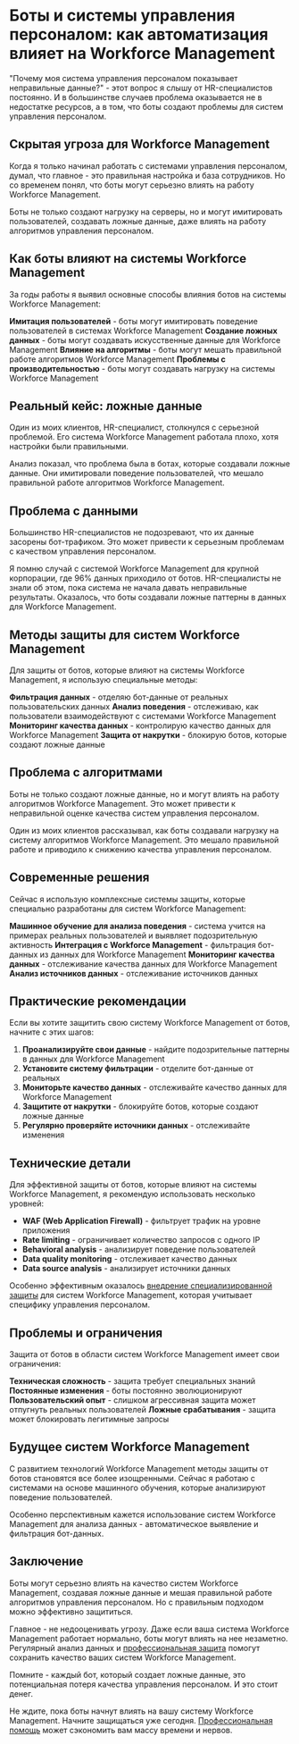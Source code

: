 ﻿# Боты и системы управления персоналом: как автоматизация влияет на Workforce Management

"Почему моя система управления персоналом показывает неправильные данные?" - этот вопрос я слышу от HR-специалистов постоянно. И в большинстве случаев проблема оказывается не в недостатке ресурсов, а в том, что боты создают проблемы для систем управления персоналом.

## Скрытая угроза для Workforce Management

Когда я только начинал работать с системами управления персоналом, думал, что главное - это правильная настройка и база сотрудников. Но со временем понял, что боты могут серьезно влиять на работу Workforce Management.

Боты не только создают нагрузку на серверы, но и могут имитировать пользователей, создавать ложные данные, даже влиять на работу алгоритмов управления персоналом.

## Как боты влияют на системы Workforce Management

За годы работы я выявил основные способы влияния ботов на системы Workforce Management:

**Имитация пользователей** - боты могут имитировать поведение пользователей в системах Workforce Management
**Создание ложных данных** - боты могут создавать искусственные данные для Workforce Management
**Влияние на алгоритмы** - боты могут мешать правильной работе алгоритмов Workforce Management
**Проблемы с производительностью** - боты могут создавать нагрузку на системы Workforce Management

## Реальный кейс: ложные данные

Один из моих клиентов, HR-специалист, столкнулся с серьезной проблемой. Его система Workforce Management работала плохо, хотя настройки были правильными.

Анализ показал, что проблема была в ботах, которые создавали ложные данные. Они имитировали поведение пользователей, что мешало правильной работе алгоритмов Workforce Management.

## Проблема с данными

Большинство HR-специалистов не подозревают, что их данные засорены бот-трафиком. Это может привести к серьезным проблемам с качеством управления персоналом.

Я помню случай с системой Workforce Management для крупной корпорации, где 96% данных приходило от ботов. HR-специалисты не знали об этом, пока система не начала давать неправильные результаты. Оказалось, что боты создавали ложные паттерны в данных для Workforce Management.

## Методы защиты для систем Workforce Management

Для защиты от ботов, которые влияют на системы Workforce Management, я использую специальные методы:

**Фильтрация данных** - отделяю бот-данные от реальных пользовательских данных
**Анализ поведения** - отслеживаю, как пользователи взаимодействуют с системами Workforce Management
**Мониторинг качества данных** - контролирую качество данных для Workforce Management
**Защита от накрутки** - блокирую ботов, которые создают ложные данные

## Проблема с алгоритмами

Боты не только создают ложные данные, но и могут влиять на работу алгоритмов Workforce Management. Это может привести к неправильной оценке качества систем управления персоналом.

Один из моих клиентов рассказывал, как боты создавали нагрузку на систему алгоритмов Workforce Management. Это мешало правильной работе и приводило к снижению качества управления персоналом.

## Современные решения

Сейчас я использую комплексные системы защиты, которые специально разработаны для систем Workforce Management:

**Машинное обучение для анализа поведения** - система учится на примерах реальных пользователей и выявляет подозрительную активность
**Интеграция с Workforce Management** - фильтрация бот-данных из данных для Workforce Management
**Мониторинг качества данных** - отслеживание качества данных для Workforce Management
**Анализ источников данных** - отслеживание источников данных

## Практические рекомендации

Если вы хотите защитить свою систему Workforce Management от ботов, начните с этих шагов:

1. **Проанализируйте свои данные** - найдите подозрительные паттерны в данных для Workforce Management
2. **Установите систему фильтрации** - отделите бот-данные от реальных
3. **Мониторьте качество данных** - отслеживайте качество данных для Workforce Management
4. **Защитите от накрутки** - блокируйте ботов, которые создают ложные данные
5. **Регулярно проверяйте источники данных** - отслеживайте изменения

## Технические детали

Для эффективной защиты от ботов, которые влияют на системы Workforce Management, я рекомендую использовать несколько уровней:

- **WAF (Web Application Firewall)** - фильтрует трафик на уровне приложения
- **Rate limiting** - ограничивает количество запросов с одного IP
- **Behavioral analysis** - анализирует поведение пользователей
- **Data quality monitoring** - отслеживает качество данных
- **Data source analysis** - анализирует источники данных

Особенно эффективным оказалось [внедрение специализированной защиты](https://progaem.com/ustanovka-antibota-usluga-po-zashhite-ot-botov-vashih-sajtov-na-razlichnyh-cms-sistemah.html) для систем Workforce Management, которая учитывает специфику управления персоналом.

## Проблемы и ограничения

Защита от ботов в области систем Workforce Management имеет свои ограничения:

**Техническая сложность** - защита требует специальных знаний
**Постоянные изменения** - боты постоянно эволюционируют
**Пользовательский опыт** - слишком агрессивная защита может отпугнуть реальных пользователей
**Ложные срабатывания** - защита может блокировать легитимные запросы

## Будущее систем Workforce Management

С развитием технологий Workforce Management методы защиты от ботов становятся все более изощренными. Сейчас я работаю с системами на основе машинного обучения, которые анализируют поведение пользователей.

Особенно перспективным кажется использование систем Workforce Management для анализа данных - автоматическое выявление и фильтрация бот-данных.

## Заключение

Боты могут серьезно влиять на качество систем Workforce Management, создавая ложные данные и мешая правильной работе алгоритмов управления персоналом. Но с правильным подходом можно эффективно защититься.

Главное - не недооценивать угрозу. Даже если ваша система Workforce Management работает нормально, боты могут влиять на нее незаметно. Регулярный анализ данных и [профессиональная защита](https://progaem.com/ustanovka-antibota-usluga-po-zashhite-ot-botov-vashih-sajtov-na-razlichnyh-cms-sistemah.html) помогут сохранить качество ваших систем Workforce Management.

Помните - каждый бот, который создает ложные данные, это потенциальная потеря качества управления персоналом. И это стоит денег.

Не ждите, пока боты начнут влиять на вашу систему Workforce Management. Начните защищаться уже сегодня. [Профессиональная помощь](https://progaem.com/ustanovka-antibota-usluga-po-zashhite-ot-botov-vashih-sajtov-na-razlichnyh-cms-sistemah.html) может сэкономить вам массу времени и нервов.
